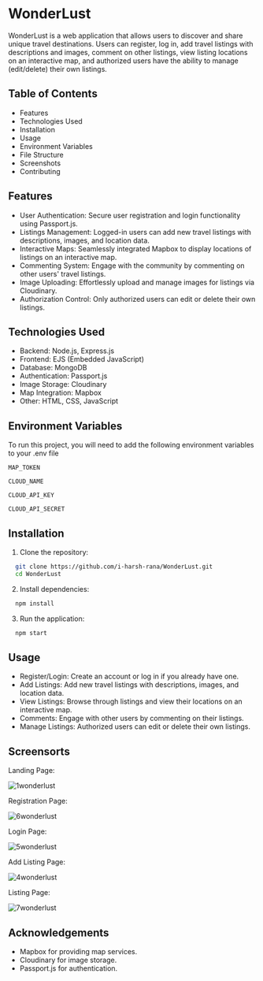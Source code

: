 
# WonderLust
WonderLust is a web application that allows users to discover and share unique travel destinations. Users can register, log in, add travel listings with descriptions and images, comment on other listings, view listing locations on an interactive map, and authorized users have the ability to manage (edit/delete) their own listings.



##  Table of Contents
- Features
- Technologies Used
- Installation
- Usage
- Environment Variables
- File Structure
- Screenshots
- Contributing

## Features
- User Authentication: Secure user registration and login functionality using Passport.js.
- Listings Management: Logged-in users can add new travel listings with descriptions, images, and location data.
- Interactive Maps: Seamlessly integrated Mapbox to display locations of listings on an interactive map.
- Commenting System: Engage with the community by commenting on other users' travel listings.
- Image Uploading: Effortlessly upload and manage images for listings via Cloudinary.
- Authorization Control: Only authorized users can edit or delete their own listings.


## Technologies Used
- Backend: Node.js, Express.js
- Frontend: EJS (Embedded JavaScript)
- Database: MongoDB
- Authentication: Passport.js
- Image Storage: Cloudinary
- Map Integration: Mapbox
- Other: HTML, CSS, JavaScript

## Environment Variables

To run this project, you will need to add the following environment variables to your .env file

`MAP_TOKEN`

`CLOUD_NAME`

`CLOUD_API_KEY`

`CLOUD_API_SECRET`





## Installation

1. Clone the repository:

```bash
  git clone https://github.com/i-harsh-rana/WonderLust.git
  cd WonderLust
```
2. Install dependencies:
```bash
  npm install
```

3. Run the application:
```bash
  npm start
```

    
## Usage

- Register/Login: Create an account or log in if you already have one.
- Add Listings: Add new travel listings with descriptions, images, and location data.
- View Listings: Browse through listings and view their locations on an interactive map.
- Comments: Engage with other users by commenting on their listings.
- Manage Listings: Authorized users can edit or delete their own listings.


## Screensorts

Landing Page:


![1wonderlust](https://github.com/user-attachments/assets/c0db6038-d531-4661-8e2a-9a1a466f4952)


Registration Page:


![6wonderlust](https://github.com/user-attachments/assets/6cab86a5-2006-4462-9974-ecd26f3acf2a)


Login Page:


![5wonderlust](https://github.com/user-attachments/assets/37b730ea-d00d-4075-8737-dea6fa7d5628)


Add Listing Page:


![4wonderlust](https://github.com/user-attachments/assets/f18701db-3326-4654-855d-871005beffa5)


Listing Page: 


![7wonderlust](https://github.com/user-attachments/assets/dd829624-c87b-428e-8300-b68d3a462ee4)


## Acknowledgements

- Mapbox for providing map services.
- Cloudinary for image storage.
- Passport.js for authentication.











